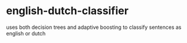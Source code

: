 # english-dutch-classifier
uses both decision trees and adaptive boosting to classify sentences as english or dutch

